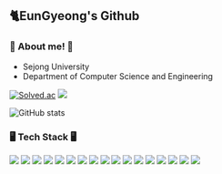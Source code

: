## 🐈EunGyeong's Github
### 🍑 About me! 🍑
- Sejong University
- Department of Computer Science and Engineering

[![Solved.ac](http://mazassumnida.wtf/api/mini/generate_badge?boj=s1lv3rrud)](https://solved.ac/s1lv3rrud)
<a href="https://hits.seeyoufarm.com"><img src="https://hits.seeyoufarm.com/api/count/incr/badge.svg?url=https%3A%2F%2Fgithub.com%2Fs1lv3rrud&count_bg=%23FF9494&title_bg=%23FFA4A4&icon=github.svg&icon_color=%23FFFFFF&title=hits&edge_flat=false"/></a>

<img src="https://github-readme-stats-mu-sooty-94.vercel.app/api?username=s1lv3rrud&theme=rose&show_icons=true&count_private=true" alt="GitHub stats"/>

### 🖥️ Tech Stack 🖥️
<div>
  <!-- Backend Technologies -->
  <img src="https://img.shields.io/badge/.NET-5C2D91?style=flat&logo=.net&logoColor=white" />
  <img src="https://img.shields.io/badge/C%23-239120?style=flat&logo=c-sharp&logoColor=white" />
  <img src="https://img.shields.io/badge/C%2B%2B-00599C?style=flat&logo=c%2B%2B&logoColor=white" />
  <img src="https://img.shields.io/badge/Visual%20Studio-%235C2D91.svg?&style=flat&logo=visual%20studio&logoColor=white" />
  <img src="https://img.shields.io/badge/Visual%20Studio%20code-%23007ACC.svg?&style=flat&logo=visual%20studio%20code&logoColor=white" />
  
  <!-- Frontend Technologies -->
  <img src="https://img.shields.io/badge/Next.js-000?logo=nextdotjs&logoColor=fff&style=flat" />
  <img src="https://img.shields.io/badge/React-20232A?style=flat&logo=react&logoColor=61DAFB" />
  <img src="https://img.shields.io/badge/React_Native-20232A?style=flat&logo=react&logoColor=61DAFB" />
  <img src="https://img.shields.io/badge/JavaScript-F7DF1E?style=flat&logo=JavaScript&logoColor=white" />
  <img src="https://img.shields.io/badge/TypeScript-007ACC?style=flat&logo=typescript&logoColor=white" />
  <img src="https://img.shields.io/badge/Tailwind%20CSS-%2338B2AC.svg?&style=flate&logo=tailwind%20css&logoColor=white" />
  
  <!-- Databases -->
  <img src="https://img.shields.io/badge/MySQL-00000F?style=flat&logo=mysql&logoColor=white" />
  <img src="https://img.shields.io/badge/PostgreSQL-316192?style=flat&logo=postgresql&logoColor=white" />
  
  <!-- Hardware & Others -->
  <img src="https://img.shields.io/badge/-Arduino-00979D?style=flat&logo=Arduino&logoColor=white" />
  <img src="https://img.shields.io/badge/git-%23F05032.svg?&style=flat&logo=git&logoColor=white" />
  <img src="https://img.shields.io/badge/GitHub-100000?style=flat&logo=github&logoColor=white" />
  <img src="https://img.shields.io/badge/Jira-0052CC?style=flat&logo=Jira&logoColor=white" />
</div>
